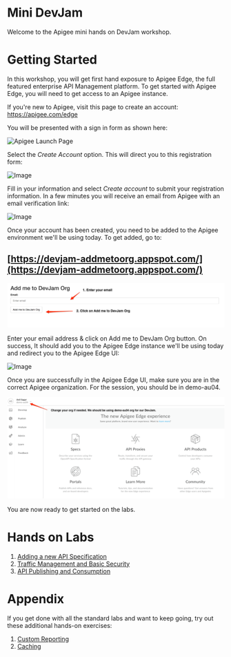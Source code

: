 # Mini DevJam

Welcome to the Apigee mini hands on DevJam workshop.

# Getting Started

  In this workshop, you will get first hand exposure to Apigee Edge, the full featured enterprise API Management platform. To get started with Apigee Edge, you will need to get access to an Apigee instance. 


  If you're new to Apigee, visit this page to create an account: <a href="https://apigee.com/edge" target="_blank">https://apigee.com/edge</a>

  You will be presented with a sign in form as shown here:

  ![Apigee Launch Page](images/sign-in-sign-up.png)

  Select the _Create Account_ option. This will direct you to this registration form:

  ![Image](images/registration-form-goog.png) 

  Fill in your information and select _Create account_ to submit your registration information. In a few minutes you will receive an email from Apigee with an email verification link:

  ![Image](images/verify-email.png)

  Once your account has been created, you need to be added to the Apigee environment we'll be using today. To get added, go to:

## [https://devjam-addmetoorg.appspot.com/](https://devjam-addmetoorg.appspot.com/)

  ![Image](images/add_me_to_org.png)

  Enter your email address & click on Add me to DevJam Org button. On success, It should add you to the Apigee Edge instance we'll be using today and redirect you to the Apigee Edge UI:

  ![Image](images/dashboard.png)

  Once you are successfully in the Apigee Edge UI, make sure you are in the correct Apigee organization. For the session, you should be in demo-au04. 
  
  ![Image](images/devjam-org.png)

  You are now ready to get started on the labs.

# Hands on Labs

1. [Adding a new API Specification](lab1.md)
2. [Traffic Management and Basic Security](lab2.md)
3. [API Publishing and Consumption](lab3.md)

# Appendix

If you get done with all the standard labs and want to keep going, try out these additional hands-on exercises:

1. [Custom Reporting](lab_appendix1.md)
2. [Caching](lab_appendix2.md)
